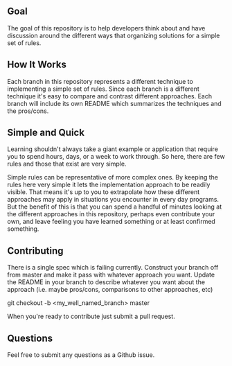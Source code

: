 ## Goal

The goal of this repository is to help developers think about and have discussion around the different ways that organizing solutions for a simple set of rules. 

## How It Works

Each branch in this repository represents a different technique to implementing a simple set of rules. Since each branch is a different technique it's easy to compare and contrast different approaches. Each branch will include its own README which summarizes the techniques and the pros/cons. 

## Simple and Quick

Learning shouldn't always take a giant example or application that require you to spend hours, days, or a week to work through. So here, there are few rules and those that exist are very simple. 

Simple rules can be representative of more complex ones. By keeping the rules here very simple it lets the implementation approach to be readily visible. That means it's up to you to extrapolate how these different approaches may apply in situations you encounter in every day programs. But the benefit of this is that you can spend a handful of minutes looking at the different approaches in this repository, perhaps even contribute your own, and leave feeling you have learned something or at least confirmed something.

## Contributing

There is a single spec which is failing currently. Construct your branch off from master and make it pass with whatever approach you want. Update the README in your branch to describe whatever you want about the approach (i.e. maybe pros/cons, comparisons to other approaches, etc)

  git checkout -b <my_well_named_branch> master
  
When you're ready to contribute just submit a pull request.


## Questions

Feel free to submit any questions as a Github issue.